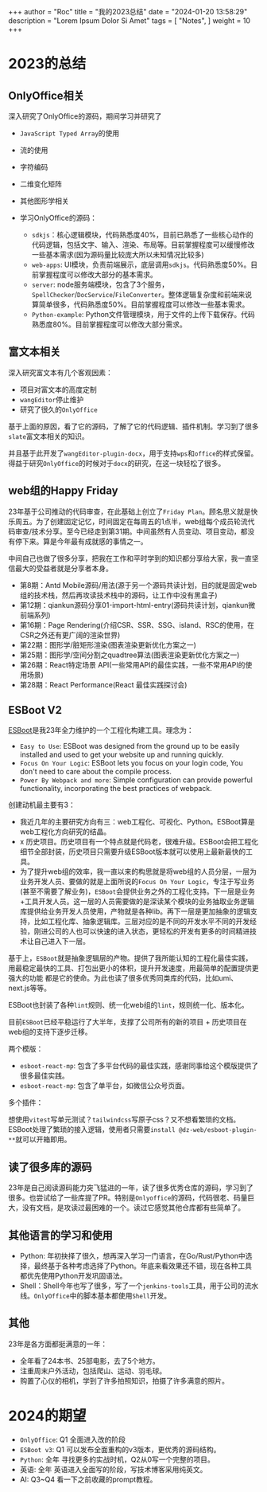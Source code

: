 +++
author = "Roc"
title = "我的2023总结"
date = "2024-01-20 13:58:29"
description = "Lorem Ipsum Dolor Si Amet"
tags = [
    "Notes",
]
weight = 10
+++

# 2023的总结

## OnlyOffice相关

深入研究了OnlyOffice的源码，期间学习并研究了

- `JavaScript Typed Array`的使用
- 流的使用
- 字符编码
- 二维变化矩阵
- 其他图形学相关

- 学习OnlyOffice的源码：

  - `sdkjs`：核心逻辑模块，代码熟悉度40%，目前已熟悉了一些核心动作的代码逻辑，包括文字、输入、渲染、布局等。目前掌握程度可以缓慢修改一些基本需求(因为源码量比较庞大所以未知情况比较多)
  - `web-apps`: UI模块，负责前端展示，底层调用`sdkjs`。代码熟悉度50%。目前掌握程度可以修改大部分的基本需求。
  - `server`: node服务端模块，包含了3个服务，`SpellChecker`/`DocService`/`FileConverter`。整体逻辑复杂度和前端来说算简单很多，代码熟悉度50%。目前掌握程度可以修改一些基本需求。
  - `Python-example`: Python文件管理模块，用于文件的上传下载保存。代码熟悉度80%。目前掌握程度可以修改大部分需求。

## 富文本相关

深入研究富文本有几个客观因素：

- 项目对富文本的高度定制
- `wangEditor`停止维护
- 研究了很久的`OnlyOffice`

基于上面的原因，看了它的源码，了解了它的代码逻辑、插件机制。学习到了很多`slate`富文本相关的知识。

并且基于此开发了`wangEditor-plugin-docx`，用于支持`wps`和`office`的样式保留。得益于研究`OnlyOffice`的时候对于`docx`的研究，在这一块轻松了很多。

## web组的Happy Friday

23年基于公司推动的代码审查，在此基础上创立了`Friday Plan`。顾名思义就是快乐周五。为了创建固定记忆，时间固定在每周五的1点半，web组每个成员轮流代码审查/技术分享。至今已经走到第31期。中间虽然有人员变动、项目变动，都没有停下来。算是今年最有成就感的事情之一。

中间自己也做了很多分享，把我在工作和平时学到的知识都分享给大家，我一直坚信最大的受益者就是分享者本身。

- 第8期：Antd Mobile源码/用法(源于另一个源码共读计划，目的就是固定web组的技术栈，然后再攻读技术栈中的源码，让工作中没有黑盒子)
- 第12期：qiankun源码分享01-import-html-entry(源码共读计划，qiankun微前端系列)
- 第16期：Page Rendering(介绍CSR、SSR、SSG、island、RSC的使用，在CSR之外还有更广阔的渲染世界)
- 第22期：图形学/脏矩形渲染(图表渲染更新优化方案之一)
- 第25期：图形学/空间分割之quadtree算法(图表渲染更新优化方案之一)
- 第26期：React特定场景 API(一些常用API的最佳实践，一些不常用API的使用场景)
- 第28期：React Performance(React 最佳实践探讨会)

## ESBoot V2

[ESBoot](https://esboot.js.org/)是我23年全力维护的一个工程化构建工具。理念为：

- `Easy to Use`: ESBoot was designed from the ground up to be easily installed and used to get your website up and running quickly.
- `Focus On Your Logic`: ESBoot lets you focus on your login code, You don't need to care about the compile process.
- `Power By Webpack and more`: Simple configuration can provide powerful functionality, incorporating the best practices of webpack.

创建动机最主要有3：

- 我近几年的主要研究方向有三：web工程化、可视化、Python。ESBoot算是web工程化方向研究的结晶。
- x 历史项目。历史项目有一个特点就是代码老，很难升级。ESBoot会把工程化细节全部封装，历史项目只需要升级ESBoot版本就可以使用上最新最快的工具。
- 为了提升web组的效率，我一直以来的构思就是将web组的人员分层，一层为业务开发人员、要做的就是上面所说的`Focus On Your Logic`，专注于写业务(甚至不需要了解业务)，`ESBoot`会提供业务之外的工程化支持。下一层是业务+工具开发人员。这一层的人员需要做的是深读某个模块的业务抽取业务逻辑库提供给业务开发人员使用，产物就是各种lib。再下一层是更加抽象的逻辑支持，比如工程化库、抽象逻辑库。三层对应的是不同的开发水平不同的开发经验，刚进公司的人也可以快速的进入状态，更轻松的开发有更多的时间精进技术让自己进入下一层。

基于上，`ESBoot`就是抽象逻辑层的产物。提供了我所能认知的工程化最佳实践，用最稳定最快的工具、打包出更小的体积，提升开发速度，用最简单的配置提供更强大的功能 都是它的使命。为此也读了很多优秀同类库的代码，比如umi、next.js等等。

ESBoot也封装了各种`lint`规则、统一化web组的`lint`，规则统一化、版本化。

目前`ESBoot`已经平稳运行了大半年，支撑了公司所有的新的项目 + 历史项目在web组的支持下逐步迁移。

两个模版：

- `esboot-react-mp`: 包含了多平台代码的最佳实践，感谢同事给这个模版提供了很多最佳实践。
- `esboot-react-mp`: 包含了单平台，如微信公众号页面。

多个插件：

想使用`vitest`写单元测试？`tailwindcss`写原子css？又不想看繁琐的文档。ESBoot处理了繁琐的接入逻辑，使用者只需要`install @dz-web/esboot-plugin-**`就可以开箱即用。

## 读了很多库的源码

23年是自己阅读源码能力突飞猛进的一年，读了很多优秀仓库的源码，学习到了很多。也尝试给了一些库提了PR。特别是`Onlyoffice`的源码，代码很老、码量巨大，没有文档，是攻读过最困难的一个。读过它感觉其他仓库都有些简单了。

## 其他语言的学习和使用

- Python: 年初抉择了很久，想再深入学习一门语言，在Go/Rust/Python中选择，最终基于各种考虑选择了Python。年底来看效果还不错，现在各种工具都优先使用Python开发巩固语法。
- Shell：Shell今年也写了很多，写了一个`jenkins-tools`工具，用于公司的流水线。`OnlyOffice`中的脚本基本都使用`Shell`开发。

## 其他

23年是各方面都挺满意的一年：

- 全年看了24本书、25部电影，去了5个地方。
- 注重周末户外活动，包括爬山、运动、羽毛球。
- 购置了心仪的相机，学到了许多拍照知识，拍摄了许多满意的照片。

# 2024的期望

- `OnlyOffice`: Q1 全面进入改的阶段
- `ESBoot v3`: Q1 可以发布全面重构的v3版本，更优秀的源码结构。
- `Python`: 全年 寻找更多的实战时机，Q2从0写一个完整的项目。
- 英语: 全年 英语进入全面写的阶段，写技术博客采用纯英文。
- AI: Q3~Q4 看一下之前收藏的prompt教程。